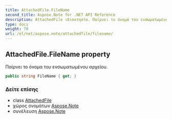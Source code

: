 ```yaml
---
title: AttachedFile.FileName
second_title: Aspose.Note for .NET API Reference
description: AttachedFile ιδιοκτησία. Παίρνει το όνομα του ενσωματωμένου αρχείου.
type: docs
weight: 70
url: /el/net/aspose.note/attachedfile/filename/
---
```

## AttachedFile.FileName property

Παίρνει το όνομα του ενσωματωμένου αρχείου.

```csharp
public string FileName { get; }
```

### Δείτε επίσης

* class [AttachedFile](../)
* χώρος ονομάτων [Aspose.Note](../../attachedfile/)
* συνέλευση [Aspose.Note](../../../)



